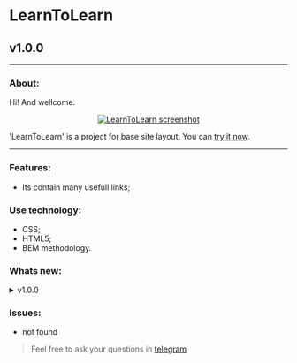 # LearnToLearn
## v1.0.0
---
  
### About:

Hi! And wellcome. 

<div align="center">

[![LearnToLearn screenshot](https://avatars.mds.yandex.net/get-pdb/2809646/e7e2f5ee-c915-4c72-95e0-87cc76098509/s1200 "github.io/learn-to-learn")](https://frontandrew.github.io/learn-to-learn/)

</div>

'LearnToLearn' is a project for base site layout. You can [try it now](https://frontandrew.github.io/learn-to-learn/).

---

### Features:

- Its contain many usefull links;

### Use technology:

- CSS;
- HTML5;
- BEM methodology.

### Whats new:

<details>
    <summary>v1.0.0</summary>
    <li>Relise vertion</li>
</details>

### Issues:

- not found

> Feel free to ask your questions in [telegram](http://t.me/frontandrew)

